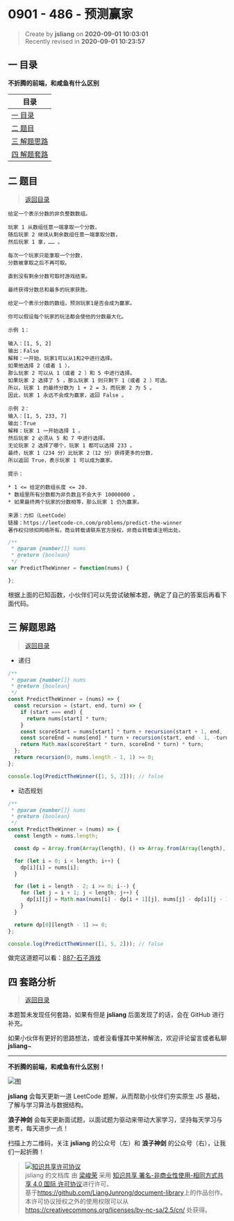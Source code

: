 0901 - 486 - 预测赢家
===

> Create by **jsliang** on **2020-09-01 10:03:01**  
> Recently revised in **2020-09-01 10:23:57**

## <a name="chapter-one" id="chapter-one"></a>一 目录

**不折腾的前端，和咸鱼有什么区别**

| 目录 |
| --- |
| [一 目录](#chapter-one) |
| <a name="catalog-chapter-two" id="catalog-chapter-two"></a>[二 题目](#chapter-two) |
| <a name="catalog-chapter-three" id="catalog-chapter-three"></a>[三 解题思路](#chapter-three) |
| <a name="catalog-chapter-four" id="catalog-chapter-four"></a>[四 解题套路](#chapter-four) |

## <a name="chapter-two" id="chapter-two"></a>二 题目

> [返回目录](#chapter-one)

```
给定一个表示分数的非负整数数组。

玩家 1 从数组任意一端拿取一个分数，
随后玩家 2 继续从剩余数组任意一端拿取分数，
然后玩家 1 拿，…… 。

每次一个玩家只能拿取一个分数，
分数被拿取之后不再可取。

直到没有剩余分数可取时游戏结束。

最终获得分数总和最多的玩家获胜。

给定一个表示分数的数组，预测玩家1是否会成为赢家。

你可以假设每个玩家的玩法都会使他的分数最大化。

示例 1：

输入：[1, 5, 2]
输出：False
解释：一开始，玩家1可以从1和2中进行选择。
如果他选择 2（或者 1 ），
那么玩家 2 可以从 1（或者 2 ）和 5 中进行选择。
如果玩家 2 选择了 5 ，那么玩家 1 则只剩下 1（或者 2 ）可选。
所以，玩家 1 的最终分数为 1 + 2 = 3，而玩家 2 为 5 。
因此，玩家 1 永远不会成为赢家，返回 False 。

示例 2：
输入：[1, 5, 233, 7]
输出：True
解释：玩家 1 一开始选择 1 。
然后玩家 2 必须从 5 和 7 中进行选择。
无论玩家 2 选择了哪个，玩家 1 都可以选择 233 。
最终，玩家 1（234 分）比玩家 2（12 分）获得更多的分数，
所以返回 True，表示玩家 1 可以成为赢家。
 
提示：

* 1 <= 给定的数组长度 <= 20.
* 数组里所有分数都为非负数且不会大于 10000000 。
* 如果最终两个玩家的分数相等，那么玩家 1 仍为赢家。

来源：力扣（LeetCode）
链接：https://leetcode-cn.com/problems/predict-the-winner
著作权归领扣网络所有。商业转载请联系官方授权，非商业转载请注明出处。
```

```js
/**
 * @param {number[]} nums
 * @return {boolean}
 */
var PredictTheWinner = function(nums) {

};
```

根据上面的已知函数，小伙伴们可以先尝试破解本题，确定了自己的答案后再看下面代码。

## <a name="chapter-three" id="chapter-three"></a>三 解题思路

> [返回目录](#chapter-one)

* 递归

```js
/**
 * @param {number[]} nums
 * @return {boolean}
 */
const PredictTheWinner = (nums) => {
  const recursion = (start, end, turn) => {
    if (start === end) {
      return nums[start] * turn;
    }
    const scoreStart = nums[start] * turn + recursion(start + 1, end, -turn);
    const scoreEnd = nums[end] * turn + recursion(start, end - 1, -turn);
    return Math.max(scoreStart * turn, scoreEnd * turn) * turn;
  };
  return recursion(0, nums.length - 1, 1) >= 0;
};

console.log(PredictTheWinner([1, 5, 2])); // false
```

* 动态规划

```js
/**
 * @param {number[]} nums
 * @return {boolean}
 */
const PredictTheWinner = (nums) => {
  const length = nums.length;

  const dp = Array.from(Array(length), () => Array.from(Array(length), () => 0));

  for (let i = 0; i < length; i++) {
    dp[i][i] = nums[i];
  }

  for (let i = length - 2; i >= 0; i--) {
    for (let j = i + 1; j < length; j++) {
      dp[i][j] = Math.max(nums[i] - dp[i + 1][j], nums[j] - dp[i][j - 1]);
    }
  }

  return dp[0][length - 1] >= 0;
};

console.log(PredictTheWinner([1, 5, 2])); // false
```

做完这道题可以看：[887-石子游戏](https://leetcode-cn.com/problems/stone-game/)

## <a name="chapter-four" id="chapter-four"></a>四 套路分析

> [返回目录](#chapter-one)

本题暂未发现任何套路，如果有但是 **jsliang** 后面发现了的话，会在 GitHub 进行补充。

如果小伙伴有更好的思路想法，或者没看懂其中某种解法，欢迎评论留言或者私聊 **jsliang**~

---

**不折腾的前端，和咸鱼有什么区别！**

![图](https://github.com/LiangJunrong/document-library/blob/master/public-repertory/img/z-index-small.png?raw=true)

**jsliang** 会每天更新一道 LeetCode 题解，从而帮助小伙伴们夯实原生 JS 基础，了解与学习算法与数据结构。

**浪子神剑** 会每天更新面试题，以面试题为驱动来带动大家学习，坚持每天学习与思考，每天进步一点！

扫描上方二维码，关注 **jsliang** 的公众号（左）和 **浪子神剑** 的公众号（右），让我们一起折腾！

> <a rel="license" href="http://creativecommons.org/licenses/by-nc-sa/4.0/"><img alt="知识共享许可协议" style="border-width:0" src="https://i.creativecommons.org/l/by-nc-sa/4.0/88x31.png" /></a><br /><span xmlns:dct="http://purl.org/dc/terms/" property="dct:title">jsliang 的文档库</span> 由 <a xmlns:cc="http://creativecommons.org/ns#" href="https://github.com/LiangJunrong/document-library" property="cc:attributionName" rel="cc:attributionURL">梁峻荣</a> 采用 <a rel="license" href="http://creativecommons.org/licenses/by-nc-sa/4.0/">知识共享 署名-非商业性使用-相同方式共享 4.0 国际 许可协议</a>进行许可。<br />基于<a xmlns:dct="http://purl.org/dc/terms/" href="https://github.com/LiangJunrong/document-library" rel="dct:source">https://github.com/LiangJunrong/document-library</a>上的作品创作。<br />本许可协议授权之外的使用权限可以从 <a xmlns:cc="http://creativecommons.org/ns#" href="https://creativecommons.org/licenses/by-nc-sa/2.5/cn/" rel="cc:morePermissions">https://creativecommons.org/licenses/by-nc-sa/2.5/cn/</a> 处获得。